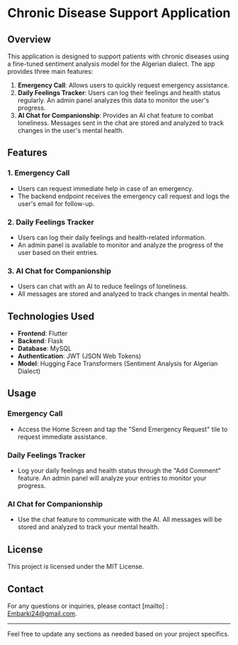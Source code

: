 

# Chronic Disease Support Application

## Overview

This application is designed to support patients with chronic diseases using a fine-tuned sentiment analysis model for the Algerian dialect. The app provides three main features:

1. **Emergency Call**: Allows users to quickly request emergency assistance.
2. **Daily Feelings Tracker**: Users can log their feelings and health status regularly. An admin panel analyzes this data to monitor the user's progress.
3. **AI Chat for Companionship**: Provides an AI chat feature to combat loneliness. Messages sent in the chat are stored and analyzed to track changes in the user's mental health.

## Features

### 1. Emergency Call
- Users can request immediate help in case of an emergency.
- The backend endpoint receives the emergency call request and logs the user's email for follow-up.

### 2. Daily Feelings Tracker
- Users can log their daily feelings and health-related information.
- An admin panel is available to monitor and analyze the progress of the user based on their entries.

### 3. AI Chat for Companionship
- Users can chat with an AI to reduce feelings of loneliness.
- All messages are stored and analyzed to track changes in mental health.

## Technologies Used

- **Frontend**: Flutter
- **Backend**: Flask
- **Database**: MySQL
- **Authentication**: JWT (JSON Web Tokens)
- **Model**: Hugging Face Transformers (Sentiment Analysis for Algerian Dialect)


## Usage

### Emergency Call
- Access the Home Screen and tap the "Send Emergency Request" tile to request immediate assistance.

### Daily Feelings Tracker
- Log your daily feelings and health status through the "Add Comment" feature. An admin panel will analyze your entries to monitor your progress.

### AI Chat for Companionship
- Use the chat feature to communicate with the AI. All messages will be stored and analyzed to track your mental health.


## License

This project is licensed under the MIT License.

## Contact

For any questions or inquiries, please contact [mailto] : Embarki24@gmail.com.

---

Feel free to update any sections as needed based on your project specifics.
